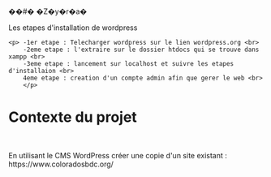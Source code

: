 ��#� �Z�y�r�a�




<span> Les etapes d'installation de wordpress</span>

    <p> -1er etape : Telecharger wordpress sur le lien wordpress.org <br>
        -2eme etape : l'extraire sur le dossier htdocs qui se trouve dans xampp <br>
        -3eme etape : lancement sur localhost et suivre les etapes d'installaion <br>
        4eme etape : creation d'un compte admin afin que gerer le web <br> 
        </p>
        
   <h1> Contexte du projet </h1>

​

<p>En utilisant le CMS WordPress créer une copie d'un site existant : https://www.coloradosbdc.org/ </p>
